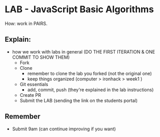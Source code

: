 
# LAB - JavaScript Basic Algorithms



How: work in PAIRS.



## Explain:

- how we work with labs in general (DO THE FIRST ITERATION & ONE COMMIT TO SHOW THEM)
  - Fork
  - Clone
    - remember to clone the lab you forked (not the original one)
    - keep things organized (computer > ironhack > week1 )
  - Git essentials
    - add, commit, push (they're explained in the lab instructions)
  - Create PR
  - Submit the LAB (sending the link on the students portal)



## Remember

- Submit 9am (can continue improving if you want)

